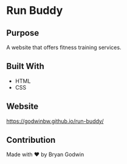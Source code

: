 # Run Buddy

## Purpose
A website that offers fitness training services.

## Built With
* HTML
* CSS

## Website
https://godwinbw.github.io/run-buddy/

## Contribution
Made with ❤️ by Bryan Godwin
